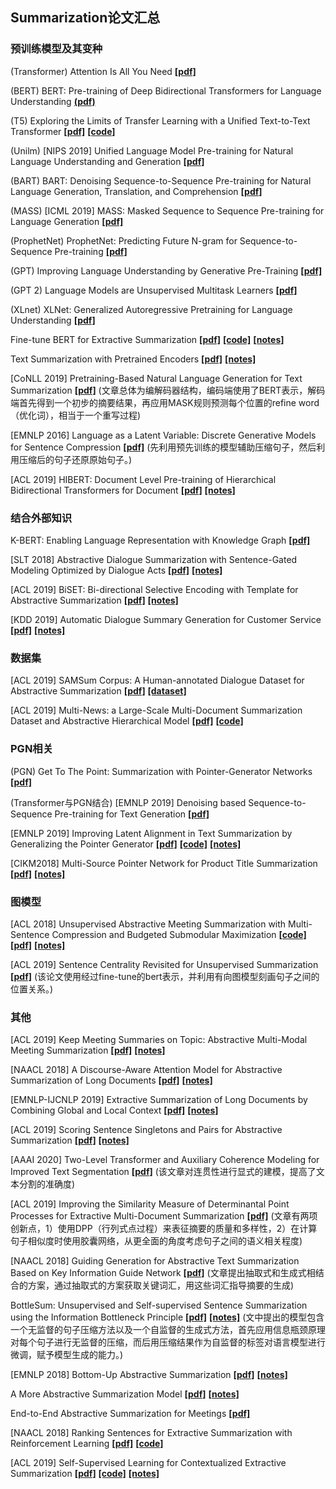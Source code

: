## Summarization论文汇总

### 预训练模型及其变种

(Transformer) Attention Is All You Need **[[pdf]](https://arxiv.org/abs/1706.03762)**

(BERT) BERT: Pre-training of Deep Bidirectional Transformers for Language Understanding **[(pdf)](https://arxiv.org/abs/1810.04805)**

(T5) Exploring the Limits of Transfer Learning with a Unified Text-to-Text Transformer **[[pdf]](https://arxiv.org/abs/1910.10683)** **[[code]](https://github.com/google-research/text-to-text-transfer-transformer)**

(Unilm) [NIPS 2019] Unified Language Model Pre-training for Natural Language Understanding and Generation **[[pdf]](https://arxiv.org/abs/1905.03197)**

(BART) BART: Denoising Sequence-to-Sequence Pre-training for Natural Language Generation, Translation, and Comprehension **[[pdf]](https://arxiv.org/abs/1910.13461)**

(MASS) [ICML 2019] MASS: Masked Sequence to Sequence Pre-training for Language Generation **[[pdf]](https://arxiv.org/abs/1905.02450)**

(ProphetNet) ProphetNet: Predicting Future N-gram for Sequence-to-Sequence Pre-training **[[pdf]](https://arxiv.org/abs/2001.04063)**

(GPT) Improving Language Understanding by Generative Pre-Training **[[pdf]](https://s3-us-west-2.amazonaws.com/openai-assets/research-covers/language-unsupervised/language_understanding_paper.pdf)**

(GPT 2) Language Models are Unsupervised Multitask Learners **[[pdf]](https://www.ceid.upatras.gr/webpages/faculty/zaro/teaching/alg-ds/PRESENTATIONS/PAPERS/2019-Radford-et-al_Language-Models-Are-Unsupervised-Multitask-%20Learners.pdf)**

(XLnet) XLNet: Generalized Autoregressive Pretraining for Language Understanding **[[pdf]](https://arxiv.org/abs/1906.08237)**

Fine-tune BERT for Extractive Summarization **[[pdf]](https://arxiv.org/abs/1903.10318)** **[[code]](https://github.com/nlpyang/BertSum
)** **[[notes]](https://docs.qq.com/doc/DVVBiaUF3b2tjWVFz)**

Text Summarization with Pretrained Encoders **[[pdf]](https://arxiv.org/abs/1908.08345)** **[[notes]](https://docs.qq.com/doc/DWG5xZ3pVV3lTTkVP)**

[CoNLL 2019] Pretraining-Based Natural Language Generation for Text Summarization **[[pdf]](https://arxiv.org/abs/1902.09243)** (文章总体为编解码器结构，编码端使用了BERT表示，解码端首先得到一个初步的摘要结果，再应用MASK规则预测每个位置的refine word（优化词），相当于一个重写过程)

[EMNLP 2016] Language as a Latent Variable: Discrete Generative Models for Sentence Compression **[[pdf]](https://arxiv.org/abs/1609.07317)** (先利用预先训练的模型辅助压缩句子，然后利用压缩后的句子还原原始句子。)

[ACL 2019] HIBERT: Document Level Pre-training of Hierarchical Bidirectional Transformers for Document **[[pdf]](https://www.aclweb.org/anthology/P19-1499/)** **[[notes]](https://docs.qq.com/doc/DWG5xZ3pVV3lTTkVP)**

### 结合外部知识

K-BERT: Enabling Language Representation with Knowledge Graph **[[pdf]](https://arxiv.org/abs/1909.07606)**

[SLT 2018] Abstractive Dialogue Summarization with Sentence-Gated Modeling Optimized by Dialogue Acts **[[pdf]](https://arxiv.org/abs/1809.05715)** **[[notes]](https://docs.qq.com/doc/DWG5xZ3pVV3lTTkVP)**

[ACL 2019] BiSET: Bi-directional Selective Encoding with Template for Abstractive Summarization **[[pdf]](https://www.aclweb.org/anthology/P19-1207/)** **[[notes]](https://docs.qq.com/doc/DWG5xZ3pVV3lTTkVP)**

[KDD 2019] Automatic Dialogue Summary Generation for Customer Service **[[pdf]](https://www.kdd.org/kdd2019/accepted-papers/view/automatic-dialogue-summary-generation-for-customer-service)** **[[notes]](https://docs.qq.com/doc/DY1VoUHROVXFlQ1BG)**

### 数据集

[ACL 2019] SAMSum Corpus: A Human-annotated Dialogue Dataset for Abstractive Summarization **[[pdf]](https://arxiv.org/abs/1911.12237)** **[[dataset]](https://arxiv.org/src/1911.12237v2/anc/corpus.7z)**

[ACL 2019] Multi-News: a Large-Scale Multi-Document Summarization Dataset and Abstractive Hierarchical Model **[[pdf]](https://arxiv.org/abs/1906.01749)** **[[code]](https://github.com/Alex-Fabbri/Multi-News)**

### PGN相关

(PGN) Get To The Point: Summarization with Pointer-Generator Networks **[[pdf]](https://arxiv.org/abs/1704.04368)**

(Transformer与PGN结合) [EMNLP 2019] Denoising based Sequence-to-Sequence Pre-training for Text Generation **[[pdf]](https://arxiv.org/abs/1908.08206)**

[EMNLP 2019] Improving Latent Alignment in Text Summarization by Generalizing the Pointer Generator **[[pdf]](https://www.aclweb.org/anthology/D19-1390/)** **[[code]](https://github.com/chin-gyou/generalized-PG)** **[[notes]](https://docs.qq.com/doc/DVVBiaUF3b2tjWVFz)**

[CIKM2018] Multi-Source Pointer Network for Product Title Summarization **[[pdf]](https://arxiv.org/abs/1808.06885)** **[[notes]](https://docs.qq.com/doc/DVVBiaUF3b2tjWVFz)**

### 图模型

[ACL 2018] Unsupervised Abstractive Meeting Summarization with Multi-Sentence Compression and Budgeted Submodular Maximization [**[code]**](https://bitbucket.org/dascim/acl2018_abssumm
) **[[pdf]](https://arxiv.org/abs/1805.05271)** [**[notes]**](https://docs.qq.com/doc/DQUR6d1BYU0Z5RFpB)

[ACL 2019] Sentence Centrality Revisited for Unsupervised Summarization **[[pdf]](https://arxiv.org/abs/1906.03508)** (该论文使用经过fine-tune的bert表示，并利用有向图模型刻画句子之间的位置关系。)

### 其他

[ACL 2019] Keep Meeting Summaries on Topic: Abstractive Multi-Modal Meeting Summarization **[[pdf]](https://www.aclweb.org/anthology/P19-1210/)** **[[notes]](https://docs.qq.com/doc/DWG5xZ3pVV3lTTkVP)**

[NAACL 2018] A Discourse-Aware Attention Model for Abstractive Summarization of Long Documents **[[pdf]](https://arxiv.org/abs/1804.05685)** **[[notes]](https://docs.qq.com/doc/DWG5xZ3pVV3lTTkVP)**

[EMNLP-IJCNLP 2019] Extractive Summarization of Long Documents by Combining Global and Local Context **[[pdf]](https://arxiv.org/abs/1909.08089)** **[[notes]](https://docs.qq.com/doc/DWG5xZ3pVV3lTTkVP)**

[ACL 2019] Scoring Sentence Singletons and Pairs for Abstractive Summarization **[[pdf]](https://arxiv.org/abs/1906.00077)** **[[notes]](https://docs.qq.com/doc/DWG5xZ3pVV3lTTkVP)**

[AAAI 2020] Two-Level Transformer and Auxiliary Coherence Modeling for Improved Text Segmentation **[[pdf]](https://www.aaai.org/Papers/AAAI/2020GB/AAAI-GlavasG.7898.pdf)** (该文章对连贯性进行显式的建模，提高了文本分割的准确度)

[ACL 2019] Improving the Similarity Measure of Determinantal Point Processes for Extractive Multi-Document Summarization **[[pdf]](https://arxiv.org/abs/1906.00072)** (文章有两项创新点，1）使用DPP（行列式点过程）来表征摘要的质量和多样性，2）在计算句子相似度时使用胶囊网络，从更全面的角度考虑句子之间的语义相关程度)

[NAACL 2018] Guiding Generation for Abstractive Text Summarization Based on Key Information Guide Network **[[pdf]](https://www.aclweb.org/anthology/N18-2009/)** (文章提出抽取式和生成式相结合的方案，通过抽取式的方案获取关键词汇，用这些词汇指导摘要的生成)

BottleSum: Unsupervised and Self-supervised Sentence Summarization using the Information Bottleneck Principle **[[pdf]](https://arxiv.org/abs/1909.07405)** **[[notes]](https://docs.qq.com/doc/DQW9seVJnR0RoeWJ5)** (文中提出的模型包含一个无监督的句子压缩方法以及一个自监督的生成式方法，首先应用信息瓶颈原理对每个句子进行无监督的压缩，而后用压缩结果作为自监督的标签对语言模型进行微调，赋予模型生成的能力。)

[EMNLP 2018] Bottom-Up Abstractive Summarization **[[pdf]](https://arxiv.org/abs/1808.10792)** **[[notes]](https://docs.qq.com/doc/DY1VoUHROVXFlQ1BG)**

A More Abstractive Summarization Model **[[pdf]](https://arxiv.org/abs/2002.10959)** **[[notes]](https://docs.qq.com/doc/DY1VoUHROVXFlQ1BG)**

End-to-End Abstractive Summarization for Meetings **[[pdf]](https://arxiv.org/abs/2004.02016)**

[NAACL 2018] Ranking Sentences for Extractive Summarization with Reinforcement Learning **[[pdf]](https://www.aclweb.org/anthology/N18-1158/)** **[[code]](https://github.com/shashiongithub/Refresh)**

[ACL 2019] Self-Supervised Learning for Contextualized Extractive Summarization **[[pdf]](https://www.aclweb.org/anthology/P19-1214/)** **[[code]](https://github.com/hongwang600/Summarization)** **[[notes]](https://docs.qq.com/doc/DVVBiaUF3b2tjWVFz)**
